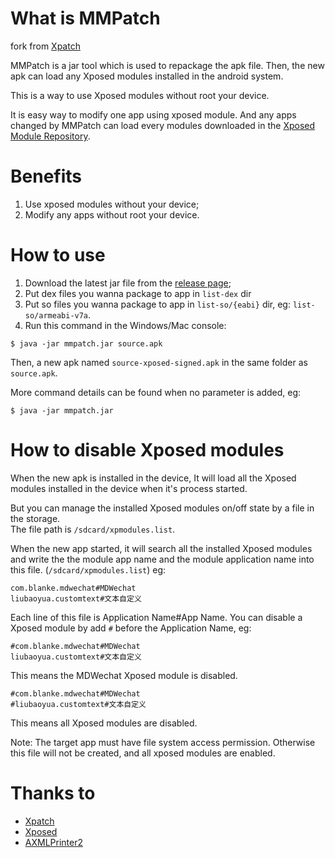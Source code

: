# What is MMPatch

fork from [Xpatch][11]

MMPatch is a jar tool which is used to repackage the apk file. Then, the new apk can load any Xposed modules installed in the android system.  

This is a way to use Xposed modules without root your device. 

It is easy way to modify one app using xposed module. And any apps changed by MMPatch can load every modules downloaded in the [Xposed Module Repository](https://repo.xposed.info/).

# Benefits

1. Use xposed modules without your device;
2. Modify any apps without root your device.

# How to use

1. Download the latest jar file from the [release page](https://github.com/327135569/MMPatch/releases);
1. Put dex files you wanna package to app in `list-dex` dir
1. Put so files you wanna package to app in `list-so/{eabi}` dir, eg: `list-so/armeabi-v7a`.
1. Run this command in the Windows/Mac console:
```
$ java -jar mmpatch.jar source.apk
```
Then,  a new apk named `source-xposed-signed.apk` in the same folder as `source.apk`.

More command details can be found when no parameter is added, eg:
```
$ java -jar mmpatch.jar 
```

# How to disable Xposed modules

When the new apk is installed in the device, It will load all the Xposed modules installed in the device when it's process started.  

But you can manage the installed Xposed modules on/off state by a file in the storage.  
The file path is `/sdcard/xpmodules.list`.  

When the new app started, it will search all the installed Xposed modules and write the the module app name and the module application name into this file. (`/sdcard/xpmodules.list`)
eg: 
```
com.blanke.mdwechat#MDWechat
liubaoyua.customtext#文本自定义
```
Each line of this file is Application Name#App Name.
You can disable a Xposed module by add `#` before the Application Name, eg:  
```
#com.blanke.mdwechat#MDWechat
liubaoyua.customtext#文本自定义
```
This means the MDWechat Xposed module is disabled.  

```
#com.blanke.mdwechat#MDWechat
#liubaoyua.customtext#文本自定义
```
This means all Xposed modules are disabled.    

Note: The target app must have file system access permission. Otherwise this file will not be created, and all xposed modules are enabled.


# Thanks to

 - [Xpatch][11]
 - [Xposed][10]
 - [AXMLPrinter2][13]


  [11]: https://github.com/WindySha/Xpatch.git
  [10]: https://github.com/rovo89/Xposed
  [13]: https://code.google.com/archive/p/android4me/downloads
